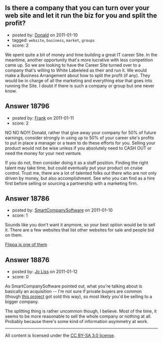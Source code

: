 ## Is there a company that you can turn over your web site and let it run the biz for you and split the profit?

- posted by: [Donald](https://stackexchange.com/users/-1/5372-donald) on 2011-01-10
- tagged: `website`, `business`, `market`, `groups`
- score: 2

We spent quite a bit of money and time building a great IT career Site. 
In the meantime, another opportunity that's more lucrative with less competition came up.
So we are looking to have the Career Site turned over to a company that's willing to White Labeleled as their and run it. We would make a Business Arrangement about how to split the profit (if any). They would be in charge of all the marketing and everything else that goes into running the Site. I doubt if there is such a company or group but one never know.



## Answer 18796

- posted by: [Frank](https://stackexchange.com/users/-1/4858-frank) on 2011-01-11
- score: 2

NO NO NO!!! Donald, rather that give away your company for 50% of future earnings, consider strongly in using up to 50% of your career site's profits to put in place a manager or a team to do these efforts for you.  Selling your product would not be wise unless if you absolutely need to CASH OUT or need the money for your next venture. 

If you do not, then consider doing it as a staff position. Finding the right talent may take time, but could eventually put your product on cruise control.  Trust me, there are a lot of talented folks out there who are not only driven by money, but also accomplishment.  See who you can find as a hire first before selling or sourcing a partnership with a marketing firm.



## Answer 18786

- posted by: [SmartCompanySoftware](https://stackexchange.com/users/-1/1629-smartcompanysoftware) on 2011-01-10
- score: 1

<p>Sounds like you don't want it anymore, so your best option would be to sell it. There are a few websites that list other websites for sale and people bid on them.</p>

<p><a href="https://flippa.com/" rel="nofollow">Flippa is one of them</a></p>



## Answer 18876

- posted by: [Jo Liss](https://stackexchange.com/users/-1/6548-jo-liss) on 2011-01-12
- score: 0

<p>As SmartCompanySoftware pointed out, what you're talking about is basically an acquisition -- I'm not sure if private buyers are common (though <a href="http://www.dotnetinvoice.com/" rel="nofollow">this project</a> got sold this way), so most likely you'd be selling to a bigger company.</p>

<p>The splitting thing is rather uncommon though, I believe.  Most of the time, it seems to be more reasonable to sell the whole company or nothing at all.  Probably because there's some kind of information asymmetry at work.</p>




---

All content is licensed under the [CC BY-SA 3.0 license](https://creativecommons.org/licenses/by-sa/3.0/).
